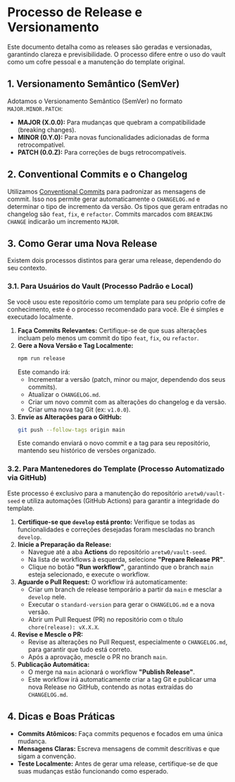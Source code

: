 # Processo de Release e Versionamento

Este documento detalha como as releases são geradas e versionadas, garantindo clareza e previsibilidade. O processo difere entre o uso do vault como um cofre pessoal e a manutenção do template original.

## 1. Versionamento Semântico (SemVer)

Adotamos o Versionamento Semântico (SemVer) no formato `MAJOR.MINOR.PATCH`:

*   **MAJOR (X.0.0):** Para mudanças que quebram a compatibilidade (breaking changes).
*   **MINOR (0.Y.0):** Para novas funcionalidades adicionadas de forma retrocompatível.
*   **PATCH (0.0.Z):** Para correções de bugs retrocompatíveis.

## 2. Conventional Commits e o Changelog

Utilizamos [Conventional Commits](https://www.conventionalcommits.org/) para padronizar as mensagens de commit. Isso nos permite gerar automaticamente o `CHANGELOG.md` e determinar o tipo de incremento da versão. Os tipos que geram entradas no changelog são `feat`, `fix`, e `refactor`. Commits marcados com `BREAKING CHANGE` indicarão um incremento `MAJOR`.

## 3. Como Gerar uma Nova Release

Existem dois processos distintos para gerar uma release, dependendo do seu contexto.

### 3.1. Para Usuários do Vault (Processo Padrão e Local)

Se você usou este repositório como um template para seu próprio cofre de conhecimento, este é o processo recomendado para você. Ele é simples e executado localmente.

1.  **Faça Commits Relevantes:** Certifique-se de que suas alterações incluam pelo menos um commit do tipo `feat`, `fix`, ou `refactor`.
2.  **Gere a Nova Versão e Tag Localmente:**
    ```bash
    npm run release
    ```
    Este comando irá:
    *   Incrementar a versão (patch, minor ou major, dependendo dos seus commits).
    *   Atualizar o `CHANGELOG.md`.
    *   Criar um novo commit com as alterações do changelog e da versão.
    *   Criar uma nova tag Git (ex: `v1.0.0`).
3.  **Envie as Alterações para o GitHub:**
    ```bash
    git push --follow-tags origin main
    ```
    Este comando enviará o novo commit e a tag para seu repositório, mantendo seu histórico de versões organizado.

### 3.2. Para Mantenedores do Template (Processo Automatizado via GitHub)

Este processo é exclusivo para a manutenção do repositório `aretw0/vault-seed` e utiliza automações (GitHub Actions) para garantir a integridade do template.

1.  **Certifique-se que `develop` está pronto:** Verifique se todas as funcionalidades e correções desejadas foram mescladas no branch `develop`.
2.  **Inicie a Preparação da Release:**
    *   Navegue até a aba **Actions** do repositório `aretw0/vault-seed`.
    *   Na lista de workflows à esquerda, selecione **"Prepare Release PR"**.
    *   Clique no botão **"Run workflow"**, garantindo que o branch `main` esteja selecionado, e execute o workflow.
3.  **Aguarde o Pull Request:** O workflow irá automaticamente:
    *   Criar um branch de release temporário a partir da `main` e mesclar a `develop` nele.
    *   Executar o `standard-version` para gerar o `CHANGELOG.md` e a nova versão.
    *   Abrir um Pull Request (PR) no repositório com o título `chore(release): vX.X.X`.
4.  **Revise e Mescle o PR:**
    *   Revise as alterações no Pull Request, especialmente o `CHANGELOG.md`, para garantir que tudo está correto.
    *   Após a aprovação, mescle o PR no branch `main`.
5.  **Publicação Automática:**
    *   O merge na `main` acionará o workflow **"Publish Release"**.
    *   Este workflow irá automaticamente criar a tag Git e publicar uma nova Release no GitHub, contendo as notas extraídas do `CHANGELOG.md`.

## 4. Dicas e Boas Práticas

*   **Commits Atômicos:** Faça commits pequenos e focados em uma única mudança.
*   **Mensagens Claras:** Escreva mensagens de commit descritivas e que sigam a convenção.
*   **Teste Localmente:** Antes de gerar uma release, certifique-se de que suas mudanças estão funcionando como esperado.